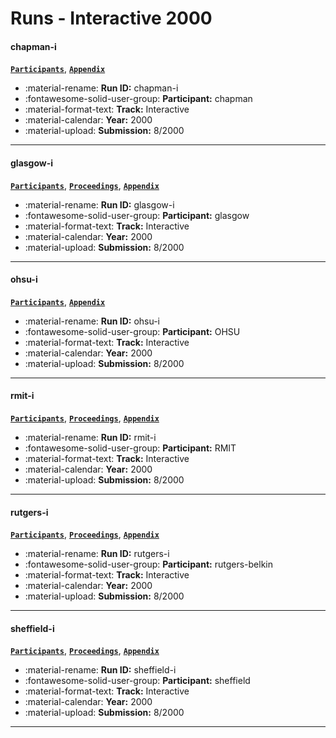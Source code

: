 # Runs - Interactive 2000 

#### chapman-i 
[**`Participants`**](./participants.md#chapman), [**`Appendix`**](https://trec.nist.gov/pubs/trec9/appendices/A/interactive/chapman.results.pdf) 

- :material-rename: **Run ID:** chapman-i 
- :fontawesome-solid-user-group: **Participant:** chapman 
- :material-format-text: **Track:** Interactive 
- :material-calendar: **Year:** 2000 
- :material-upload: **Submission:** 8/2000 

---
#### glasgow-i 
[**`Participants`**](./participants.md#glasgow), [**`Proceedings`**](./proceedings.md#question-answering-relevance-feedback-and-summarisation-trec-9-interactive-track-report), [**`Appendix`**](https://trec.nist.gov/pubs/trec9/appendices/A/interactive/glasgow.results.pdf) 

- :material-rename: **Run ID:** glasgow-i 
- :fontawesome-solid-user-group: **Participant:** glasgow 
- :material-format-text: **Track:** Interactive 
- :material-calendar: **Year:** 2000 
- :material-upload: **Submission:** 8/2000 

---
#### ohsu-i 
[**`Participants`**](./participants.md#ohsu), [**`Appendix`**](https://trec.nist.gov/pubs/trec9/appendices/A/interactive/ohsu.results.pdf) 

- :material-rename: **Run ID:** ohsu-i 
- :fontawesome-solid-user-group: **Participant:** OHSU 
- :material-format-text: **Track:** Interactive 
- :material-calendar: **Year:** 2000 
- :material-upload: **Submission:** 8/2000 

---
#### rmit-i 
[**`Participants`**](./participants.md#rmit), [**`Proceedings`**](./proceedings.md#melbourne-trec-9-experiments), [**`Appendix`**](https://trec.nist.gov/pubs/trec9/appendices/A/interactive/csiro.rmit.results.pdf) 

- :material-rename: **Run ID:** rmit-i 
- :fontawesome-solid-user-group: **Participant:** RMIT 
- :material-format-text: **Track:** Interactive 
- :material-calendar: **Year:** 2000 
- :material-upload: **Submission:** 8/2000 

---
#### rutgers-i 
[**`Participants`**](./participants.md#rutgers-belkin), [**`Proceedings`**](./proceedings.md#support-for-question-answering-in-interactive-information-retrieval-rutgers-trec-9-interactive-track-experience), [**`Appendix`**](https://trec.nist.gov/pubs/trec9/appendices/A/interactive/rutgers.results.pdf) 

- :material-rename: **Run ID:** rutgers-i 
- :fontawesome-solid-user-group: **Participant:** rutgers-belkin 
- :material-format-text: **Track:** Interactive 
- :material-calendar: **Year:** 2000 
- :material-upload: **Submission:** 8/2000 

---
#### sheffield-i 
[**`Participants`**](./participants.md#sheffield), [**`Proceedings`**](./proceedings.md#sheffield-interactive-experiment-at-trec-9), [**`Appendix`**](https://trec.nist.gov/pubs/trec9/appendices/A/interactive/sheffield.results.pdf) 

- :material-rename: **Run ID:** sheffield-i 
- :fontawesome-solid-user-group: **Participant:** sheffield 
- :material-format-text: **Track:** Interactive 
- :material-calendar: **Year:** 2000 
- :material-upload: **Submission:** 8/2000 

---
